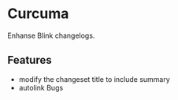 Curcuma
=======

Enhanse Blink changelogs.

Features
--------

- modify the changeset title to include summary
- autolink Bugs